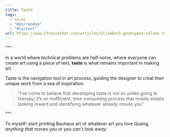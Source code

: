 ```yaml
---
title: Taste
tags:
  - on/ai
  - "#on/random"
  - "#is/cool"
url: https://www.itsnicethat.com/articles/elizabeth-goodspeed-column-taste-technology-art-280224
---
```

"""

In a world where technical problems are half-solve, where everyone can create art using a piece of text, **taste** is what remains important in making art.

Taste is the navigation tool in art process, guiding the designer to creat their unique work from a sea of inspiration.

> “I’ve come to believe that developing taste is not so unlike going to therapy; it’s an inefficient, time-consuming process that mostly entails looking inward and identifying whatever already moves you“


"""

To myself: start printing Bauhaus art or whatever art you love Quang, *anything that moves you or you can’t look away.*